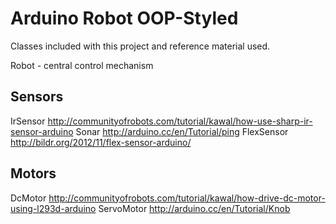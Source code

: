 Arduino Robot OOP-Styled
======================

Classes included with this project and reference material used.

Robot - central control mechanism

Sensors
--------------

IrSensor
http://communityofrobots.com/tutorial/kawal/how-use-sharp-ir-sensor-arduino
Sonar
http://arduino.cc/en/Tutorial/ping
FlexSensor
http://bildr.org/2012/11/flex-sensor-arduino/



Motors
--------------
DcMotor
http://communityofrobots.com/tutorial/kawal/how-drive-dc-motor-using-l293d-arduino
ServoMotor
http://arduino.cc/en/Tutorial/Knob
